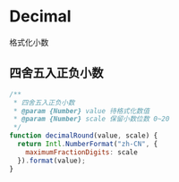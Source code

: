 # Decimal

格式化小数

## 四舍五入正负小数

```javascript
/**
 * 四舍五入正负小数
 * @param {Number} value 待格式化数值
 * @param {Number} scale 保留小数位数 0~20
 */
function decimalRound(value, scale) {
  return Intl.NumberFormat("zh-CN", {
    maximumFractionDigits: scale
  }).format(value);
}
```

